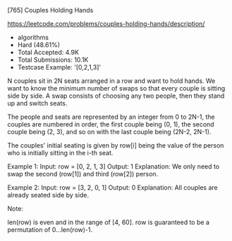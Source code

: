 [765] Couples Holding Hands  

https://leetcode.com/problems/couples-holding-hands/description/

* algorithms
* Hard (48.61%)
* Total Accepted:    4.9K
* Total Submissions: 10.1K
* Testcase Example:  '[0,2,1,3]'


N couples sit in 2N seats arranged in a row and want to hold hands.  We want to know the minimum number of swaps so that every couple is sitting side by side.  A swap consists of choosing any two people, then they stand up and switch seats. 

The people and seats are represented by an integer from 0 to 2N-1, the couples are numbered in order, the first couple being (0, 1), the second couple being (2, 3), and so on with the last couple being (2N-2, 2N-1).

The couples' initial seating is given by row[i] being the value of the person who is initially sitting in the i-th seat.

Example 1:
Input: row = [0, 2, 1, 3]
Output: 1
Explanation: We only need to swap the second (row[1]) and third (row[2]) person.


Example 2:
Input: row = [3, 2, 0, 1]
Output: 0
Explanation: All couples are already seated side by side.



Note:
 
 len(row) is even and in the range of [4, 60].
 row is guaranteed to be a permutation of 0...len(row)-1.

